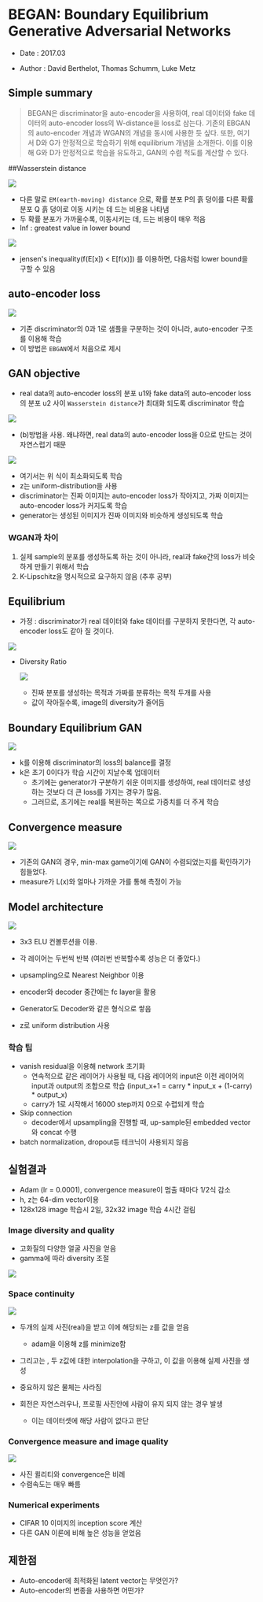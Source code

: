 # BEGAN: Boundary Equilibrium Generative Adversarial Networks

- Date : 2017.03 

- Author : David Berthelot, Thomas Schumm, Luke Metz



## Simple summary

>BEGAN은 discriminator을 auto-encoder을 사용하여, real 데이터와 fake 데이터의 auto-encoder loss의 W-distance을 loss로 삼는다. 기존의 EBGAN의 auto-encoder 개념과 WGAN의 개념을 동시에 사용한 듯 싶다. 또한, 여기서 D와 G가 안정적으로 학습하기 위해 equilibrium 개념을 소개한다. 이를 이용해 G와 D가 안정적으로 학습을 유도하고, GAN의 수렴 척도를 계산할 수 있다.



##Wasserstein distance 

![](../../images/began_1.png)

- 다른 말로 `EM(earth-moving) distance` 으로, 확률 분포 P의 흙 덩이를 다른 확률 분포 Q 흙 덩이로 이동 시키는 데 드는 비용을 나타냄 
- 두 확률 분포가 가까울수록, 이동시키는 데, 드는 비용이 매우 적음
- Inf : greatest value in lower bound



![](../../images/began_5.png)

- jensen's inequality(f(E[x]) < E[f(x)]) 를 이용하면, 다음처럼 lower bound을 구할 수 있음



## auto-encoder loss

![](../../images/began_2.png)

- 기존 discriminator의 0과 1로 샘플을 구분하는 것이 아니라, auto-encoder 구조를 이용해 학습
- 이 방법은 `EBGAN`에서 처음으로 제시



## GAN objective

- real data의 auto-encoder loss의 분포 u1와 fake data의 auto-encoder loss의 분포 u2 사이 `Wasserstein distance`가 최대화 되도록 discriminator 학습

![](../../images/began_3.png)

- (b)방법을 사용. 왜냐하면,  real data의 auto-encoder loss을 0으로 만드는 것이 자연스럽기 때문



![](../../images/began_4.png)

- 여기서는 위 식이 최소화되도록 학습
- z는 uniform-distribution을 사용
- discriminator는 진짜 이미지는 auto-encoder loss가 작아지고, 가짜 이미지는 auto-encoder loss가 커지도록 학습
- generator는 생성된 이미지가 진짜 이미지와 비슷하게 생성되도록 학습



### WGAN과 차이

1. 실제 sample의 분포를 생성하도록 하는 것이 아니라, real과 fake간의 loss가 비슷하게 만들기 위해서 학습
2. K-Lipschitz을 명시적으로 요구하지 않음 (추후 공부)



## Equilibrium

- 가정 : discriminator가 real 데이터와 fake 데이터를 구분하지 못한다면, 각 auto-encoder loss도 같아 질 것이다.

![](../../images/began_6.png)

- Diversity Ratio

  ![](../../images/began_7.png)

  - 진짜 분포를 생성하는 목적과 가짜를 분류하는 목적 두개를 사용
  - 값이 작아질수록, image의 diversity가 줄어듬





## Boundary Equilibrium GAN

![](../../images/began_8.png)

- k를 이용해 discriminator의 loss의 balance를 결정
- k은 초기 0이다가 학습 시간이 지날수록 업데이터
  - 초기에는 generator가 구분하기 쉬운 이미지를 생성하여, real 데이터로 생성하는 것보다 더 큰 loss를 가지는 경우가 많음.
  - 그러므로, 초기에는 real를 복원하는 쪽으로 가중치를 더 주게 학습



## Convergence measure

![](../../images/began_9.png)

- 기존의 GAN의 경우, min-max game이기에 GAN이 수렴되었는지를 확인하기가 힘들었다.
- measure가 L(x)와 얼마나 가까운 가를 통해 측정이 가능



## Model architecture

![](../../images/began_10.png)

- 3x3 ELU 컨볼루션을 이용.
- 각 레이어는 두번씩 반복 (여러번 반복할수록 성능은 더 좋았다.)
- upsampling으로 Nearest Neighbor 이용
- encoder와 decoder 중간에는 fc layer을 활용



- Generator도 Decoder와 같은 형식으로 쌓음

- z로 uniform distribution 사용



### 학습 팁

- vanish residual을 이용해 network 초기화
  - 연속적으로 같은 레이어가 사용될 때, 다음 레이어의 input은 이전 레이어의 input과 output의 조합으로 학습 (input_x+1 = carry * input_x + (1-carry) * output_x)
  - carry가 1로 시작해서 16000 step까지 0으로 수렵되게 학습
- Skip connection
  - decoder에서 upsampling을 진행할 때, up-sample된 embedded vector와 concat 수행
- batch normalization, dropout등 테크닉이 사용되지 않음



## 실험결과

- Adam (lr = 0.0001), convergence measure이 멈출 때마다 1/2식 감소
- h, z는 64-dim vector이용
- 128x128 image 학습시 2일, 32x32 image 학습 4시간 걸림



### Image diversity and quality

- 고화질의 다양한 얼굴 사진을 얻음
- gamma에 따라 diversity 조절

![](../../images/began_12.png)

### Space continuity

![](../../images/began_11.png)

- 두개의 실제 사진(real)을 받고 이에 해당되는 z를 값을 얻음
  - adam을 이용해 z를 minimize함
- 그리고는 , 두 z값에 대한 interpolation을 구하고, 이 값을 이용해 실제 사진을 생성



- 중요하지 않은 물체는 사라짐
- 회전은 자연스러우나, 프로필 사진안에 사람이 유지 되지 않는 경우 발생
  - 이는 데이터셋에 해당 사람이 없다고 판단



### Convergence measure and image quality

![](../../images/began_13.png)

- 사진 퀼리티와 convergence은 비례
- 수렴속도는 매우 빠름



### Numerical experiments

- CIFAR 10 이미지의 inception score 계산
- 다른 GAN 이론에 비해 높은 성능을 얻었음



## 제한점

- Auto-encoder에 최적화된 latent vector는 무엇인가?
- Auto-encoder의 변종을 사용하면 어떤가?

